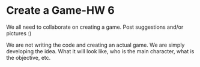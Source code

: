 # Create a Game-HW 6

We all need to collaborate on creating a game. Post suggestions and/or pictures :)

We are not writing the code and creating an actual game. We are simply developing the idea. What it will look like, who is the main character, what is the objective, etc.
